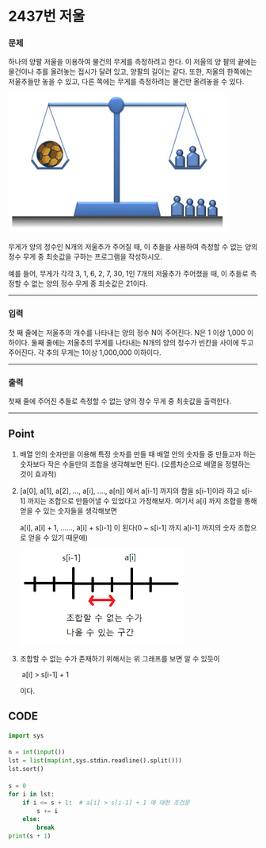 # 2437번 저울



### 문제



하나의 양팔 저울을 이용하여 물건의 무게를 측정하려고 한다. 이 저울의 양 팔의 끝에는 물건이나 추를 올려놓는 접시가 달려 있고, 양팔의 길이는 같다. 또한, 저울의 한쪽에는 저울추들만 놓을 수 있고, 다른 쪽에는 무게를 측정하려는 물건만 올려놓을 수 있다.

![img](2437번.assets/preview.jpeg)

무게가 양의 정수인 N개의 저울추가 주어질 때, 이 추들을 사용하여 측정할 수 없는 양의 정수 무게 중 최솟값을 구하는 프로그램을 작성하시오.

예를 들어, 무게가 각각 3, 1, 6, 2, 7, 30, 1인 7개의 저울추가 주어졌을 때, 이 추들로 측정할 수 없는 양의 정수 무게 중 최솟값은 21이다. 

---

### 입력



첫 째 줄에는 저울추의 개수를 나타내는 양의 정수 N이 주어진다. N은 1 이상 1,000 이하이다. 둘째 줄에는 저울추의 무게를 나타내는 N개의 양의 정수가 빈칸을 사이에 두고 주어진다. 각 추의 무게는 1이상 1,000,000 이하이다.

---

### 출력



첫째 줄에 주어진 추들로 측정할 수 없는 양의 정수 무게 중 최솟값을 출력한다.

---

## Point



1. 배열 안의 숫자만을 이용해 특정 숫자를 만들 때 배열 안의 숫자들 중 만들고자 하는 숫자보다 작은 수들만의 조합을 생각해보면 된다. (오름차순으로 배열을 정렬하는 것이 효과적)

2. [a[0], a[1], a[2], ..., a[i], ...., a[n]] 에서 a[i-1] 까지의 합을 s[i-1]이라 하고 s[i-1] 까지는 조합으로 만들어낼 수 있었다고 가정해보자. 여기서 a[i] 까지 조합을 통해 얻을 수 있는 숫자들을 생각해보면

   a[i], a[i] + 1, ......, a[i] + s[i-1] 이 된다(0 ~ s[i-1] 까지 a[i-1] 까지의 숫자 조합으로 얻을 수 있기 때문에)

   ![image](2437번.assets/image.png)

3. 조합할 수 없는 수가 존재하기 위해서는 위 그래프를 보면 알 수 있듯이 

   ​	a[i] > s[i-1] + 1

   이다. 



## CODE

```python
import sys

n = int(input())
lst = list(map(int,sys.stdin.readline().split()))
lst.sort()

s = 0
for i in lst:
    if i <= s + 1:	# a[i] > s[i-1] + 1 에 대한 조건문
        s += i
    else:
        break
print(s + 1)
```

